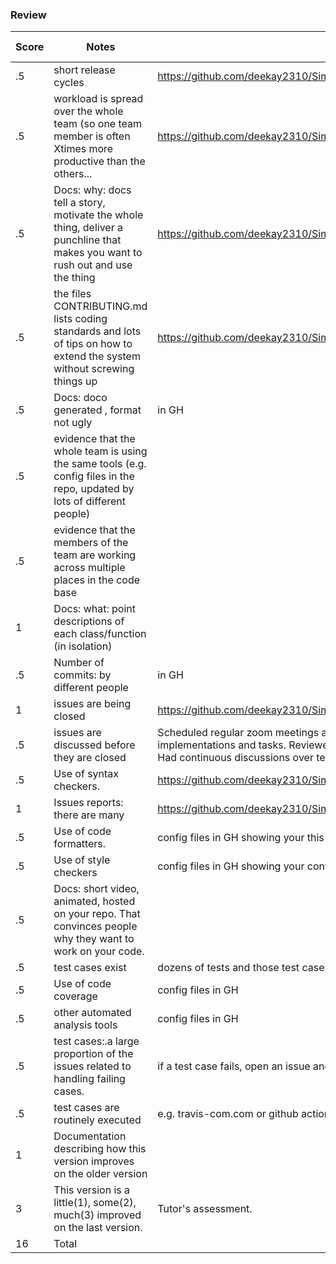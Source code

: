 ### Review
| Score | Notes | Evidence| Self Assessment| 
| -------------- | ---------- |----------|----------|
|.5| short release cycles|https://github.com/deekay2310/Simplii/releases|0.5|
|.5| workload is spread over the whole team (so one team member is often Xtimes more productive than the others...|https://github.com/deekay2310/Simplii/pulse|0.4|
|.5|Docs: why: docs tell a story, motivate the whole thing, deliver a punchline that makes you want to rush out and use the thing |https://github.com/deekay2310/Simplii/blob/main/README.md |0.5|
|.5|the files CONTRIBUTING.md lists coding standards and lots of tips on how to extend the system without screwing things up  |https://github.com/deekay2310/Simplii/blob/main/CONTRIBUTING.md |0.5|
|.5|Docs: doco generated , format not ugly  | in GH||
|.5|evidence that the whole team is using the same tools (e.g. config files in the repo, updated by lots of different people) | ||
|.5|evidence that the members of the team are working across multiple places in the code base | ||
|1|Docs: what: point descriptions of each class/function (in isolation)  | ||
|.5|Number of commits: by different people  | in GH||
|1|issues are being closed | https://github.com/deekay2310/Simplii/issues?q=is%3Aissue+is%3Aclosed|1|
|.5|issues are discussed before they are closed | Scheduled regular zoom meetings and met in person to discuss about various issues, implementations and tasks. Reviewed each other's changes before wrapping up issues. Had continuous discussions over team WhatsApp group as well.|0.5|
|.5|Use of syntax checkers. | https://github.com/deekay2310/Simplii/blob/main/.github/workflows/syntax_checker.yml|0.5|
|1|Issues reports: there are many  |https://github.com/deekay2310/Simplii/issues?q=is%3Aopen+is%3Aissue |1|
|.5|Use of code formatters. | config files in GH showing your this formatter's config||
|.5|Use of style checkers | config files in GH showing your config||
|.5|Docs: short video, animated, hosted on your repo. That convinces people why they want to work on your code. | ||
|.5|test cases exist  | dozens of tests and those test cases are more than 30% of the code base||
|.5|Use of code coverage  | config files in GH||
|.5|other automated analysis tools  | config files in GH||
|.5|test cases:.a large proportion of the issues related to handling failing cases. | if a test case fails, open an issue and fix it||
|.5|test cases are routinely executed | e.g. travis-com.com or github actions or something||
|1|Documentation describing how this version improves on the older version||
|3|This version is a little(1), some(2), much(3) improved on the last version.|Tutor's assessment.||
|16| Total|||
